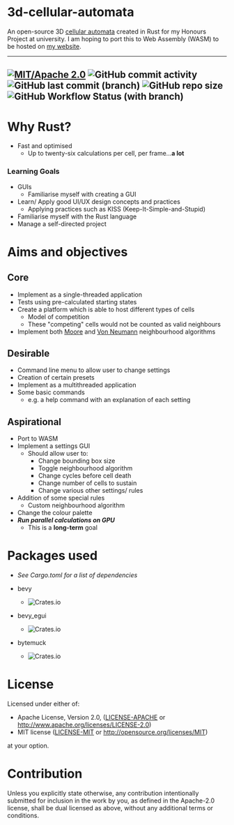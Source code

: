 # 3d-cellular-automata
An open-source 3D [cellular automata](https://en.wikipedia.org/wiki/Cellular_automaton) created in Rust for my Honours Project at university.
I am hoping to port this to Web Assembly (WASM) to be hosted on [my website](https://lewismorris.dev).

---

[![MIT/Apache 2.0](https://img.shields.io/badge/license-MIT%2FApache-blue.svg)](https://github.com/lew-morris/3d-cellular-automata#license)
![GitHub commit activity](https://img.shields.io/github/commit-activity/m/lew-morris/3d-cellular-automata)
![GitHub last commit (branch)](https://img.shields.io/github/last-commit/lew-morris/3d-cellular-automata/main)
![GitHub repo size](https://img.shields.io/github/repo-size/lew-morris/3d-cellular-automata)
![GitHub Workflow Status (with branch)](https://img.shields.io/github/actions/workflow/status/lew-morris/3d-cellular-automata/CI.yml?branch=main)
---


# Why Rust?
- Fast and optimised
  - Up to twenty-six calculations per cell, per frame...**a lot**

### Learning Goals
- GUIs
  - Familiarise myself with creating a GUI
- Learn/ Apply good UI/UX design concepts and practices
  - Applying practices such as KISS (Keep-It-Simple-and-Stupid)
- Familiarise myself with the Rust language
- Manage a self-directed project

# Aims and objectives

## Core
- Implement as a single-threaded application
- Tests using pre-calculated starting states
- Create a platform which is able to host different types of cells
  - Model of competition
  - These "competing" cells would not be counted as valid neighbours
- Implement both [Moore](https://en.wikipedia.org/wiki/Moore_neighborhood) and [Von Neumann](https://en.wikipedia.org/wiki/Von_Neumann_neighborhood) neighbourhood algorithms

## Desirable
- Command line menu to allow user to change settings
- Creation of certain presets
- Implement as a multithreaded application
- Some basic commands
  - e.g. a help command with an explanation of each setting

## Aspirational
- Port to WASM
- Implement a settings GUI
  - Should allow user to:
    - Change bounding box size
    - Toggle neighbourhood algorithm
    - Change cycles before cell death
    - Change number of cells to sustain
    - Change various other settings/ rules
- Addition of some special rules
  - Custom neighbourhood algorithm
- Change the colour palette
- _**Run parallel calculations on GPU**_
  - This is a **long-term** goal 

# Packages used
- _See Cargo.toml for a list of dependencies_

- bevy          
    - ![Crates.io](https://img.shields.io/crates/v/bevy)
- bevy_egui     
    - ![Crates.io](https://img.shields.io/crates/v/bevy_egui)
- bytemuck
    - ![Crates.io](https://img.shields.io/crates/v/bytemuck)
  
# License

Licensed under either of:

 - Apache License, Version 2.0, ([LICENSE-APACHE](LICENSE-APACHE) or http://www.apache.org/licenses/LICENSE-2.0)
 - MIT license ([LICENSE-MIT](LICENSE-MIT) or http://opensource.org/licenses/MIT)

at your option.

# Contribution

Unless you explicitly state otherwise, any contribution intentionally submitted
for inclusion in the work by you, as defined in the Apache-2.0 license, shall be dual licensed as above, without any
additional terms or conditions.
